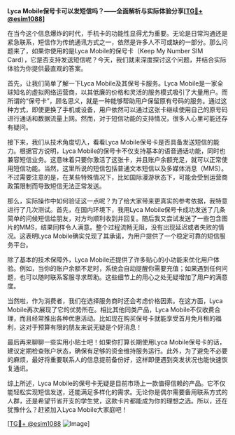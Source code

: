 **Lyca Mobile保号卡可以发短信吗？——全面解析与实际体验分享[[TG💪+ @esim1088](https://t.me/s/esim1088)]**

在当今这个信息爆炸的时代，手机卡的功能性显得尤为重要。无论是日常沟通还是紧急联系，短信作为传统通讯方式之一，依然是许多人不可或缺的一部分。那么问题来了，如果你使用的是Lyca Mobile的保号卡（Keep My Number SIM Card），它是否支持发送短信呢？今天，我们就来深度探讨这个问题，并结合实际体验为你提供最直观的答案。

首先，让我们简单了解一下Lyca Mobile及其保号卡服务。Lyca Mobile是一家全球知名的虚拟网络运营商，以其低廉的价格和灵活的服务模式吸引了大量用户。而所谓的“保号卡”，顾名思义，就是一种能够帮助用户保留原有号码的服务。通过这种方式，即使更换了手机或设备，用户依然可以通过这张卡继续使用自己的原号码进行通话和数据流量上网。然而，对于短信功能的支持情况，很多人心里可能还存有疑问。

接下来，我们从技术角度切入，看看Lyca Mobile保号卡是否具备发送短信的能力。根据官方说明，Lyca Mobile的保号卡不仅支持基本的语音通话功能，同时也兼容短信业务。这意味着只要你激活了这张卡，并且账户余额充足，就可以正常使用短信功能。当然，这里所说的短信包括普通文本短信以及多媒体消息（MMS）。不过需要注意的是，在某些特殊情况下，比如国际漫游状态下，可能会受到运营商政策限制而导致短信无法正常发送。

那么，实际操作中如何验证这一点呢？为了给大家带来更真实的参考依据，我特意进行了几次测试。首先，在国内环境下，我用Lyca Mobile保号卡成功发送了几条简单的问候短信给朋友，对方均顺利收到并回复。随后我又尝试发送了一些包含图片的MMS，结果同样令人满意。整个过程流畅无阻，没有出现延迟或者失败的情况。这表明Lyca Mobile确实兑现了其承诺，为用户提供了一个稳定可靠的短信服务平台。

除了基本的技术保障外，Lyca Mobile还提供了许多贴心的小功能来优化用户体验。例如，当你的账户余额不足时，系统会自动提醒你需要充值；如果遇到任何问题，也可以随时联系客服寻求帮助。这些细节上的用心之处无疑增加了用户的满意度。

当然啦，作为消费者，我们在选择服务商时还会考虑价格因素。在这方面，Lyca Mobile再次展现了它的优势所在。相比其他同类产品，Lyca Mobile不仅收费合理，而且经常推出各种优惠活动。比如现在购买保号卡就能享受首月免月租的福利，这对于预算有限的朋友来说无疑是个好消息！

最后再来聊聊一些实用小贴士吧！如果你打算长期使用Lyca Mobile保号卡的话，建议定期检查账户状态，确保有足够的资金维持服务运行。此外，为了避免不必要的麻烦，最好将重要联系人的信息提前备份好，这样即便遇到突发状况也能快速恢复通讯。

综上所述，Lyca Mobile的保号卡无疑是目前市场上一款值得信赖的产品。它不仅能轻松实现短信发送，还能满足多样化的需求。无论你是偶尔需要备用联系方式的人群，还是希望节省开支的学生党，这款卡片都能成为你的理想之选。所以，还在犹豫什么？赶紧加入Lyca Mobile大家庭吧！

[[TG💪+ @esim1088](https://t.me/s/esim1088) ![Image](https://i.postimg.cc/4NQfJmqS/Snipaste-2025-05-13-00-14-12.png)]